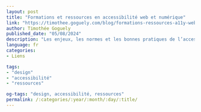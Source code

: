 ```yaml
---
layout: post
title: "Formations et ressources en accessibilité web et numérique"
link: "https://timothee.goguely.com/blog/formations-ressources-a11y-web-numerique"
author: Timothée Goguely
published_date: "05/08/2024"
description: "Les enjeux, les normes et les bonnes pratiques de l’accessibilité web (et numérique plus généralement) sont malheureusement encore trop méconnues par nombre d’enseignant·es et de profesionnel·les du design, du développement et de la rédaction web. N’ayant pas du tout été sensibilisé à ce sujet durant mes études, j’ai voulu progressivement monter en compétences ces dernières années, en suivant certaines formations et en parcourant livres, blogs, sites et autres ressources spécialisées. Afin d’encourager et de faciliter cet apprentissage par tout un chacun, je vous partage ici une sélection des meilleures d’entre elles."
language: fr
categories:
- Liens

tags:
- "design"
- "accessibilité"
- "ressources"

og-tags: "design, accessibilité, ressources"
permalink: /:categories/:year/:month/:day/:title/
---
```

